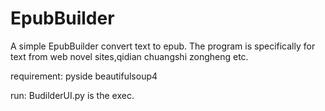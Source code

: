 EpubBuilder
===========

A simple EpubBuilder convert text to epub. The program is specifically for text from web novel sites,qidian chuangshi zongheng etc.

requirement: pyside beautifulsoup4

run: BudilderUI.py is the exec.
